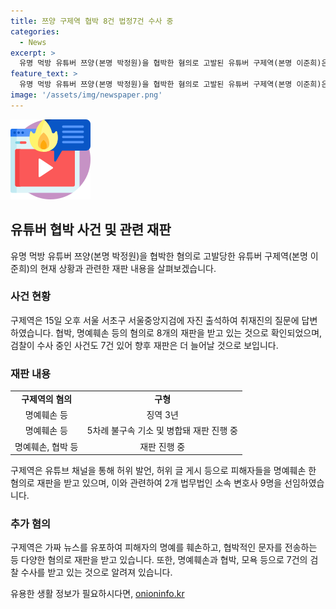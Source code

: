 ```yaml
---
title: 쯔양 구제역 협박 8건 법정7건 수사 중
categories:
  - News
excerpt: >
  유명 먹방 유튜버 쯔양(본명 박정원)을 협박한 혐의로 고발된 유튜버 구제역(본명 이준희)은 이미 8개의 재판을 받았으며, 더 많은 수사가 예상된다. 검찰은 구제역이 유튜브를 통해 명예를 훼손하고 허위 발언을 한 혐의 등을 설명했다. 구제역은 2개의 법무법인 소속 변호사 9명을 선임했으며, 다양한 혐의로 재판을 받고 있으며 이에 대한 선고는 18일에 예정되어 있다.
feature_text: >
  유명 먹방 유튜버 쯔양(본명 박정원)을 협박한 혐의로 고발된 유튜버 구제역(본명 이준희)은 이미 8개의 재판을 받았으며, 더 많은 수사가 예상된다. 검찰은 구제역이 유튜브를 통해 명예를 훼손하고 허위 발언을 한 혐의 등을 설명했다. 구제역은 2개의 법무법인 소속 변호사 9명을 선임했으며, 다양한 혐의로 재판을 받고 있으며 이에 대한 선고는 18일에 예정되어 있다.
image: '/assets/img/newspaper.png'
---
```


<p><img src="/assets/img/news.png" alt="rentncar 속보" /></p>

<h2 data-ke-size="size26">유튜버 협박 사건 및 관련 재판</h2>

<p data-ke-size="size16">유명 먹방 유튜버 쯔양(본명 박정원)을 협박한 혐의로 고발당한 유튜버 구제역(본명 이준희)의 현재 상황과 관련한 재판 내용을 살펴보겠습니다.</p>

<h3><b>사건 현황</b></h3>

<p data-ke-size="size16">구제역은 15일 오후 서울 서초구 서울중앙지검에 자진 출석하여 취재진의 질문에 답변하였습니다. 협박, 명예훼손 등의 혐의로 8개의 재판을 받고 있는 것으로 확인되었으며, 검찰이 수사 중인 사건도 7건 있어 향후 재판은 더 늘어날 것으로 보입니다.</p>

<h3><b>재판 내용</b></h3>

<table>
  <tr>
    <td style="text-align: center; height: 17px;"><b>구제역의 혐의</b></td>
    <td style="text-align: center; height: 17px;"><b>구형</b></td>
  </tr>
  <tr>
    <td style="text-align: center; height: 17px;">명예훼손 등</td>
    <td style="text-align: center; height: 17px;">징역 3년</td>
  </tr>
  <tr>
    <td style="text-align: center; height: 17px;">명예훼손 등</td>
    <td style="text-align: center; height: 17px;">5차례 불구속 기소 및 병합돼 재판 진행 중</td>
  </tr>
  <tr>
    <td style="text-align: center; height: 17px;">명예훼손, 협박 등</td>
    <td style="text-align: center; height: 17px;">재판 진행 중</td>
  </tr>
</table>

<p data-ke-size="size16">구제역은 유튜브 채널을 통해 허위 발언, 허위 글 게시 등으로 피해자들을 명예훼손 한 혐의로 재판을 받고 있으며, 이와 관련하여 2개 법무법인 소속 변호사 9명을 선임하였습니다.</p>

<h3><b>추가 혐의</b></h3>

<p data-ke-size="size16">구제역은 가짜 뉴스를 유포하여 피해자의 명예를 훼손하고, 협박적인 문자를 전송하는 등 다양한 혐의로 재판을 받고 있습니다. 또한, 명예훼손과 협박, 모욕 등으로 7건의 검찰 수사를 받고 있는 것으로 알려져 있습니다.</p>
유용한 생활 정보가 필요하시다면, <a href="https://onioninfo.kr" rel="dofollow">onioninfo.kr</a>


